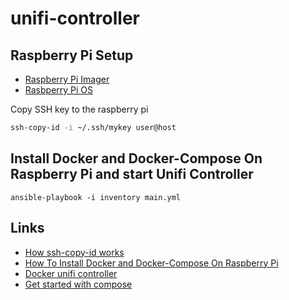 # unifi-controller

## Raspberry Pi Setup

- [Raspberry Pi Imager](https://www.raspberrypi.com/software/)
- [Rasbperry Pi OS](https://www.raspberrypi.com/software/operating-systems/)

Copy SSH key to the raspberry pi
```sh
ssh-copy-id -i ~/.ssh/mykey user@host
```

## Install Docker and Docker-Compose On Raspberry Pi and start Unifi Controller

```
ansible-playbook -i inventory main.yml
```

## Links
- [How ssh-copy-id works](https://www.ssh.com/academy/ssh/copy-id)
- [How To Install Docker and Docker-Compose On Raspberry Pi](https://dev.to/elalemanyo/how-to-install-docker-and-docker-compose-on-raspberry-pi-1mo)
- [Docker unifi controller](https://docs.linuxserver.io/images/docker-unifi-controller)
- [Get started with compose](https://docs.docker.com/compose/gettingstarted/)
